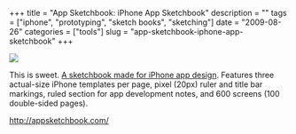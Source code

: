 +++
title = "App Sketchbook: iPhone App Sketchbook"
description = ""
tags = ["iphone", "prototyping", "sketch books", "sketching"]
date = "2009-08-26"
categories = ["tools"]
slug = "app-sketchbook-iphone-app-sketchbook"
+++


<div class="tool-screenshot mb1"><a href="http://appsketchbook.com/"><img id="bluga-thumbnail-2808" class="bluga-thumbnail custom" src="/media/bluga/
wt523139f445ad5_custom.jpg"/></a></div><p>This is sweet. <a href="http://appsketchbook.com/">A sketchbook made for iPhone app design</a>. Features three actual-size iPhone templates per page, pixel (20px) ruler and title bar markings, ruled section for app development notes, and 600 screens (100 double-sided pages).</p>
  
<p><a href="http://appsketchbook.com/">http://appsketchbook.com/</a></p>
      
